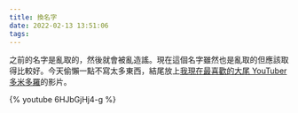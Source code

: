 ```yaml
---
title: 換名字
date: 2022-02-13 13:51:06
tags:
---
```



之前的名字是亂取的，然後就會被亂造謠。現在這個名字雖然也是亂取的但應該取得比較好。今天偷懶一點不寫太多東西，結尾放上[我現在最喜歡的大尾 YouTuber 多米多羅](https://www.youtube.com/channel/UCCTEGdb7XMWnpVYRHwiVWnA)的影片。

{% youtube 6HJbGjHj4-g %}
